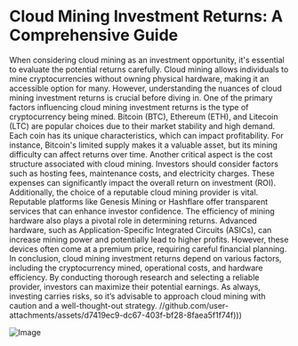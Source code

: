 # Cloud Mining Investment Returns: A Comprehensive Guide
When considering cloud mining as an investment opportunity, it's essential to evaluate the potential returns carefully. Cloud mining allows individuals to mine cryptocurrencies without owning physical hardware, making it an accessible option for many. However, understanding the nuances of cloud mining investment returns is crucial before diving in.
One of the primary factors influencing cloud mining investment returns is the type of cryptocurrency being mined. Bitcoin (BTC), Ethereum (ETH), and Litecoin (LTC) are popular choices due to their market stability and high demand. Each coin has its unique characteristics, which can impact profitability. For instance, Bitcoin's limited supply makes it a valuable asset, but its mining difficulty can affect returns over time.
Another critical aspect is the cost structure associated with cloud mining. Investors should consider factors such as hosting fees, maintenance costs, and electricity charges. These expenses can significantly impact the overall return on investment (ROI). Additionally, the choice of a reputable cloud mining provider is vital. Reputable platforms like Genesis Mining or Hashflare offer transparent services that can enhance investor confidence.
The efficiency of mining hardware also plays a pivotal role in determining returns. Advanced hardware, such as Application-Specific Integrated Circuits (ASICs), can increase mining power and potentially lead to higher profits. However, these devices often come at a premium price, requiring careful financial planning.
In conclusion, cloud mining investment returns depend on various factors, including the cryptocurrency mined, operational costs, and hardware efficiency. By conducting thorough research and selecting a reliable provider, investors can maximize their potential earnings. As always, investing carries risks, so it’s advisable to approach cloud mining with caution and a well-thought-out strategy. 
 //github.com/user-attachments/assets/d7419ec9-dc67-403f-bf28-8faea5f1f74f)))

![Image](https://github.com/user-attachments/assets/4a25d116-2220-4385-b08e-f287af8fcbc4)
